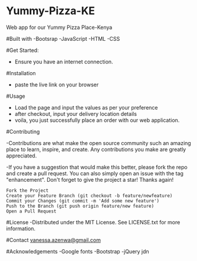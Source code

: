 # Yummy-Pizza-KE
Web app for our Yummy Pizza Place-Kenya

#Built with
-Bootsrap
-JavaScript
-HTML
-CSS

#Get Started: 
- Ensure you have an internet connection.


#Installation

- paste the live link on your browser

#Usage
- Load the page and input the values as per your preference
- after checkout, input your delivery location details
- voila, you just successfully place an order with our web application.

#Contributing

-Contributions are what make the open source community such an amazing place to learn, inspire, and create. Any contributions you make are greatly appreciated.

-If you have a suggestion that would make this better, please fork the repo and create a pull request. You can also simply open an issue with the tag "enhancement". Don't forget to give the project a star! Thanks again!

    Fork the Project
    Create your Feature Branch (git checkout -b feature/newfeature)
    Commit your Changes (git commit -m 'Add some new feature')
    Push to the Branch (git push origin feature/new feature)
    Open a Pull Request

#License
-Distributed under the MIT License. See LICENSE.txt for more information.

#Contact
vanessa.azenwa@gmail.com

#Acknowledgements
-Google fonts
-Bootstrap
-jQuery jdn

